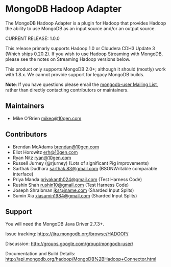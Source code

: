 # MongoDB Hadoop Adapter

The MongoDB Hadoop Adapter is a plugin for Hadoop that provides Hadoop the ability to
use MongoDB as an input source and/or an output source. 


CURRENT RELEASE: 1.0.0

This release primarly supports Hadoop 1.0 or Cloudera CDH3 Update 3
(Which ships 0.20.2).  If you wish to use Hadoop Streaming with
MongoDB, please see the notes on Streaming Hadoop versions below.

This product only supports MongoDB 2.0+; although it should
(mostly) work with 1.8.x. We cannot provide support for legacy MongoDB
builds.

**Note**: If you have questions please email the
[mongodb-user Mailing List](http://groups.google.com/group/mongodb-user),
rather than directly contacting contributors or maintainers.

## Maintainers

* Mike O'Brien <mikeo@10gen.com>

## Contributors
* Brendan McAdams <brendan@10gen.com>
* Eliot Horowitz <erh@10gen.com>
* Ryan Nitz <ryan@10gen.com>
* Russell Jurney (@rjurney) (Lots of significant Pig improvements)
* Sarthak Dudhara <sarthak.83@gmail.com> (BSONWritable comparable interface)
* Priya Manda <priyakanth024@gmail.com> (Test Harness Code)
* Rushin Shah <rushin10@gmail.com> (Test Harness Code)
* Joseph Shraibman <jks@iname.com> (Sharded Input Splits)
* Sumin Xia <xiasumin1984@gmail.com> (Sharded Input Splits)

## Support

You will need the MongoDB Java Driver 2.7.3+.

Issue tracking: https://jira.mongodb.org/browse/HADOOP/

Discussion: http://groups.google.com/group/mongodb-user/

Documentation and Build Details: http://api.mongodb.org/hadoop/MongoDB%2BHadoop+Connector.html
